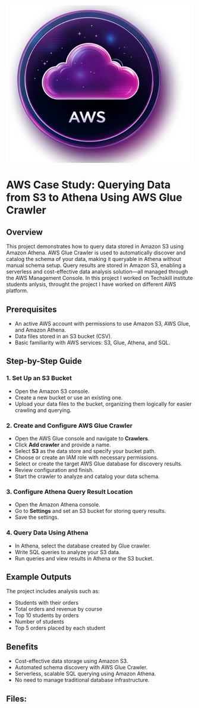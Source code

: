![banner](https://github.com/YashaswiniBaglakadi/Amazon-Web-Service/blob/086d8f1fb4133c7eadef2820589f805dc18510c9/Banner/Screenshot%202025-08-29%20210342.png)
# AWS Case Study: Querying Data from S3 to Athena Using AWS Glue Crawler

## Overview
This project demonstrates how to query data stored in Amazon S3 using Amazon Athena. AWS Glue Crawler is used to automatically discover and catalog the schema of your data, making it queryable in Athena without manual schema setup. Query results are stored in Amazon S3, enabling a serverless and cost-effective data analysis solution—all managed through the AWS Management Console.
In this project I worked on Techskill institute students anlysis, throught the project I
have worked on different AWS platform.

## Prerequisites
- An active AWS account with permissions to use Amazon S3, AWS Glue, and Amazon Athena.
- Data files stored in an S3 bucket (CSV). 
- Basic familiarity with AWS services: S3, Glue, Athena, and SQL.

## Step-by-Step Guide

### 1. Set Up an S3 Bucket
- Open the Amazon S3 console.
- Create a new bucket or use an existing one.
- Upload your data files to the bucket, organizing them logically for easier crawling and querying.

### 2. Create and Configure AWS Glue Crawler
- Open the AWS Glue console and navigate to **Crawlers**.
- Click **Add crawler** and provide a name.
- Select **S3** as the data store and specify your bucket path.
- Choose or create an IAM role with necessary permissions.
- Select or create the target AWS Glue database for discovery results.
- Review configuration and finish.
- Start the crawler to analyze and catalog your data schema.

### 3. Configure Athena Query Result Location
- Open the Amazon Athena console.
- Go to **Settings** and set an S3 bucket for storing query results.
- Save the settings.

### 4. Query Data Using Athena
- In Athena, select the database created by Glue crawler.
- Write SQL queries to analyze your S3 data.
- Run queries and view results in Athena or the S3 bucket.

## Example Outputs
The project includes analysis such as:
- Students with their orders
- Total orders and revenue by course
- Top 10 students by orders
- Number of students
- Top 5 orders placed by each student

## Benefits
- Cost-effective data storage using Amazon S3.
- Automated schema discovery with AWS Glue Crawler.
- Serverless, scalable SQL querying using Amazon Athena.
- No need to manage traditional database infrastructure.

## Files:

